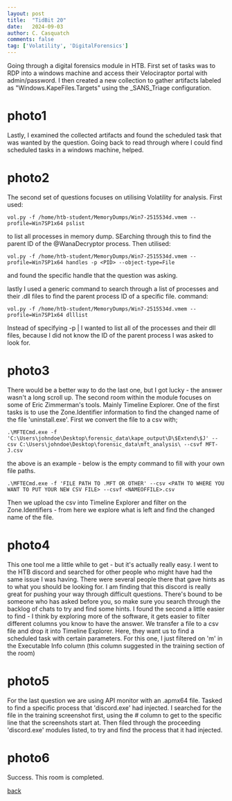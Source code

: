 ```yaml
---
layout: post
title:  "TidBit 20"
date:   2024-09-03
author: C. Casquatch
comments: false
tag: ['Volatility', 'DigitalForensics']
---
```


Going through a digital forensics module in HTB.
First set of tasks was to RDP into a windows machine and access their Velociraptor portal with admin/password. 
I then created a new collection to gather artifacts labeled as "Windows.KapeFiles.Targets" using the _SANS_Triage configuration. 

# photo1

Lastly, I examined the collected artifacts and found the scheduled task that was wanted by the question. Going back to read through where I could find scheduled tasks in a windows machine, helped. 

# photo2

The second set of questions focuses on utilising Volatility for analysis. 
First used:
```
vol.py -f /home/htb-student/MemoryDumps/Win7-2515534d.vmem --profile=Win7SP1x64 pslist
```
to list all processes in memory dump. SEarching through this to find the parent ID of the @WanaDecryptor process. 
Then utilised:
```
vol.py -f /home/htb-student/MemoryDumps/Win7-2515534d.vmem --profile=Win7SP1x64 handles -p <PID> --object-type=File
```
and found the specific handle that the question was asking. 

lastly I used a generic command to search through a list of processes and their .dll files to find the parent process ID of a specific file. 
command: 
```
vol.py -f /home/htb-student/MemoryDumps/Win7-2515534d.vmem --profile=Win7SP1x64 dlllist
```
Instead of specifying -p <PID> | I wanted to list all of the processes and their dll files, because I did not know the ID of the parent process I was asked to look for. 

# photo3

There would be a better way to do the last one, but I got lucky - the answer wasn't a long scroll up. 
The second room within the module focuses on some of Eric Zimmerman's tools. Mainly Timeline Explorer.
One of the first tasks is to use the Zone.Identifier information to find the changed name of the file 'uninstall.exe'. First we convert the file to a csv with;
``` 
.\MFTECmd.exe -f 'C:\Users\johndoe\Desktop\forensic_data\kape_output\D\$Extend\$J' --csv C:\Users\johndoe\Desktop\forensic_data\mft_analysis\ --csvf MFT-J.csv
```
the above is an example - below is the empty command to fill with your own file paths. 
```
.\MFTECmd.exe -f 'FILE PATH TO .MFT OR OTHER' --csv <PATH TO WHERE YOU WANT TO PUT YOUR NEW CSV FILE> --csvf <NAMEOFFILE>.csv
```
Then we upload the csv into Timeline Explorer and filter on the Zone.Identifiers - from here we explore what is left and find the changed name of the file. 

# photo4

This one tool me a little while to get - but it's actually really easy. I went to the HTB discord and searched for other people who might have had the same issue I was having. There were several people there that gave hints as to what you should be looking for. I am finding that this discord is really great for pushing your way through difficult questions. There's bound to be someone who has asked before you, so make sure you search through the backlog of chats to try and find some hints. 
I found the second a little easier to find - I think by exploring more of the software, it gets easier to filter different columns you know to have the answer. 
We transfer a file to a csv file and drop it into Timeline Explorer. Here, they want us to find a scheduled task with certain parameters. For this one, I just filtered on 'm' in the Executable Info column (this column suggested in the training section of the room)

# photo5

For the last question we are using API monitor with an .apmx64 file. 
Tasked to find a specific process that 'discord.exe' had injected. 
I searched for the file in the training screenshot first, using the # column to get to the specific line that the screenshots start at. Then filed through the proceeding 'discord.exe' modules listed, to try and find the process that it had injected. 
# photo6 
Success. This room is completed.

[back](./TidBits-Main.html)
